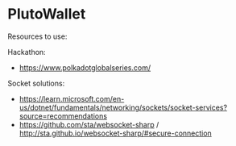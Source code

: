 # PlutoWallet

Resources to use:

Hackathon:
- https://www.polkadotglobalseries.com/

Socket solutions:
- https://learn.microsoft.com/en-us/dotnet/fundamentals/networking/sockets/socket-services?source=recommendations
- https://github.com/sta/websocket-sharp / http://sta.github.io/websocket-sharp/#secure-connection
